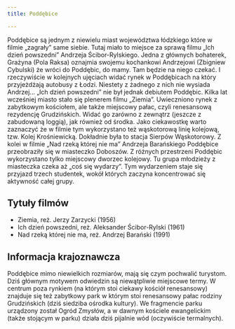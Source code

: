 ```yaml
---
title: Poddębice

---
```


Poddębice są jednym z niewielu miast województwa łódzkiego które w filmie „zagrały” same siebie. Tutaj miało to miejsce za sprawą filmu „Ich dzień powszedni” Andrzeja Ścibor-Rylskiego. Jedna z głównych bohaterek, Grażyna (Pola Raksa) oznajmia swojemu kochankowi Andrzejowi (Zbigniew Cybulski) że wróci do Poddębic, do mamy. Tam będzie na niego czekać. 
I rzeczywiście w kolejnych ujęciach widać rynek w Poddębicach na który przyjeżdżają autobusy z Łodzi. Niestety z żadnego z nich nie wysiada Andrzej...
„Ich dzień powszedni” nie był jednak debiutem Poddębic. Kilka lat wcześniej miasto stało się plenerem filmu „Ziemia”. Uwieczniono rynek z zabytkowym kościołem, ale także miejscowy pałac, czyli renesansową rezydencję Grudzińskich. Widać go zarówno z zewnątrz (jeszcze z zabudowaną loggią), jak również od środka. Jako ciekawostkę warto zaznaczyć że w filmie tym wykorzystano też wąskotorową linię kolejową, tzw. Kolej Krośniewicką. Dokładnie była to stacja Sierpów Wąskotorowy.
Z kolei w filmie „Nad rzeką której nie ma” Andrzeja Barańskiego Poddębice przeobraziły się w miasteczko Doboszów. Z różnych przestrzeni Poddębic wykorzystano tylko miejscowy dworzec kolejowy. Tu grupa młodzieży z miasteczka czeka aż „coś się wydarzy”. Tym wydarzeniem staje się przyjazd trzech studentek, wokół których zaczyna koncentrować się aktywność całej grupy.

## Tytuły filmów
- Ziemia, reż. Jerzy Zarzycki (1956)
- Ich dzień powszedni, reż. Aleksander Ścibor-Rylski (1961)
- Nad rzeką której nie ma, reż. Andrzej Barański (1991)

## Informacja krajoznawcza
Poddębice mimo niewielkich rozmiarów, mają się czym pochwalić turystom. Dziś głównym motywem odwiedzin są niewątpliwie miejscowe termy. W centrum poza rynkiem (na którym stoi ciekawy kościół renesansowy) znajduje się też zabytkowy park w którym stoi renesansowy pałac rodziny Grudzińskich (dziś siedziba ośrodka kultury). We fragmencie parku urządzony został Ogród Zmysłów, a w dawnym kościele ewangelickim (także stojącym w parku) działa dziś pijalnie wód (oczywiście termalnych).
